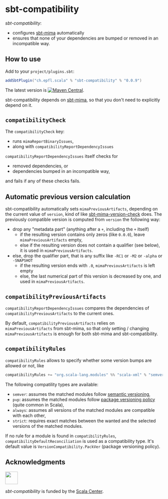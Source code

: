 # sbt-compatibility

*sbt-compatibility*:
- configures [sbt-mima](https://github.com/lightbend/mima) automatically
- ensures that none of your dependencies are bumped or removed in an incompatible way.

## How to use

Add to your `project/plugins.sbt`:
```scala
addSbtPlugin("ch.epfl.scala" % "sbt-compatibility" % "0.0.9")
```
The latest version is [![Maven Central](https://img.shields.io/maven-central/v/ch.epfl.scala/sbt-compatibility-dummy_2.12.svg)](https://maven-badges.herokuapp.com/maven-central/ch.epfl.scala/sbt-compatibility-dummy_2.12).

sbt-compatibility depends on [sbt-mima](https://github.com/lightbend/mima), so that you don't need to explicitly
depend on it.

## `compatibilityCheck`

The `compatibilityCheck` key:
- runs `mimaReportBinaryIssues`,
- along with `compatibilityReportDependencyIssues`

`compatibilityReportDependencyIssues` itself checks for
- removed dependencies, or
- dependencies bumped in an incompatible way,

and fails if any of these checks fails.

## Automatic previous version calculation

sbt-compatibility automatically sets `mimaPreviousArtifacts`, depending on the current value of `version`, kind of like
[sbt-mima-version-check](https://github.com/ChristopherDavenport/sbt-mima-version-check) does.
The previously compatible version is computed from `version` the following way:
- drop any "metadata part" (anything after a `+`, including the `+` itself)
  - if the resulting version contains only zeros (like `0.0.0`), leave `mimaPreviousArtifacts` empty,
  - else if the resulting version does not contain a qualifier (see below), it is used in `mimaPreviousArtifacts`.
- else, drop the qualifier part, that is any suffix like `-RC1` or `-M2` or `-alpha` or `-SNAPSHOT`
  - if the resulting version ends with `.0`, `mimaPreviousArtifacts` is left empty
  - else, the last numerical part of this version is decreased by one, and used in `mimaPreviousArtifacts`.

## `compatibilityPreviousArtifacts`

`compatibilityReportDependencyIssues` compares the dependencies of `compatibilityPreviousArtifacts` to the current ones.

By default, `compatibilityPreviousArtifacts` relies on `mimaPreviousArtifacts` from sbt-mima, so that only setting / changing `mimaPreviousArtifacts` is enough for both sbt-mima and sbt-compatibility.

## `compatibilityRules`

`compatibilityRules` allows to specify whether some version bumps are allowed or not, like
```scala
compatibilityRules += "org.scala-lang.modules" %% "scala-xml" % "semver"
```

The following compatility types are available:
- `semver`: assumes the matched modules follow [semantic versioning](https://semver.org),
- `pvp`: assumes the matched modules follow [package versioning policy](https://pvp.haskell.org) (quite common in Scala),
- `always`: assumes all versions of the matched modules are compatible with each other,
- `strict`: requires exact matches between the wanted and the selected versions of the matched modules.

If no rule for a module is found in `compatibilityRules`, `compatibilityDefaultReconciliation` is used
as a compatibility type. It's default value is `VersionCompatibility.PackVer` (package versioning policy).

## Acknowledgments

<img src="https://scala.epfl.ch/resources/img/scala-center-swirl.png" width="40px" />

*sbt-compatibility* is funded by the [Scala Center](https://scala.epfl.ch).
